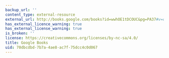 ```yaml
---
backup_url: ''
content_type: external-resource
external_url: http://books.google.com/books?id=wwhOE1tDCOUC&pg=PA37#v=onepage
has_external_licence_warning: true
has_external_license_warning: true
is_broken: ''
license: https://creativecommons.org/licenses/by-nc-sa/4.0/
title: Google Books
uid: 70dbcdbd-7b7a-4ae8-ac7f-75dcc4c0d067
---
```

